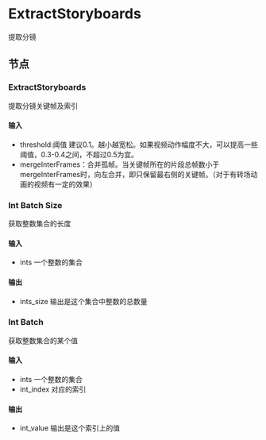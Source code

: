 # ExtractStoryboards

提取分镜

## 节点

### ExtractStoryboards

提取分镜关键帧及索引

#### 输入

- threshold:阈值 建议0.1。越小越宽松。如果视频动作幅度不大，可以提高一些阈值，0.3-0.4之间，不超过0.5为宜。
- mergeInterFrames：合并孤帧。当关键帧所在的片段总帧数小于mergeInterFrames时，向左合并，即只保留最右侧的关键帧。（对于有转场动画的视频有一定的效果）

### Int Batch Size

获取整数集合的长度

#### 输入

- ints 一个整数的集合

#### 输出

- ints_size 输出是这个集合中整数的总数量

### Int Batch

获取整数集合的某个值

#### 输入

- ints 一个整数的集合
- int_index 对应的索引

#### 输出

- int_value 输出是这个索引上的值

